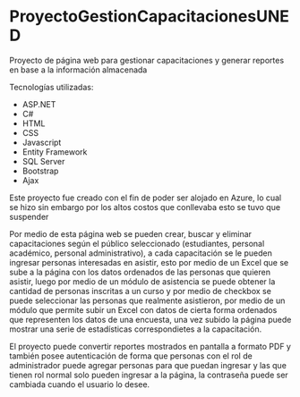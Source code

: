 # ProyectoGestionCapacitacionesUNED
Proyecto de página web para gestionar capacitaciones y generar reportes en base a la información almacenada

Tecnologías utilizadas:
-	ASP.NET
-	C#
-	HTML
-	CSS
-	Javascript
-	Entity Framework
-	SQL Server
-	Bootstrap
- Ajax

Este proyecto fue creado con el fin de poder ser alojado en Azure, lo cual se hizo sin embargo por los altos costos que conllevaba esto se tuvo que suspender

Por medio de esta página web se pueden crear, buscar y eliminar capacitaciones según el público seleccionado (estudiantes, personal académico, personal administrativo), a cada 
capacitación se le pueden ingresar personas interesadas en asistir, esto por medio de un Excel que se sube a la página con los datos ordenados de las personas que quieren asistir,
luego por medio de un módulo de asistencia se puede obtener la cantidad de personas inscritas a un curso y por medio de checkbox se puede seleccionar las personas que realmente
asistieron, por medio de un módulo que permite subir un Excel con datos de cierta forma ordenados que representen los datos de una encuesta, una vez subido la página puede mostrar
una serie de estadísticas correspondietes a la capacitación.

El proyecto puede convertir reportes mostrados en pantalla a formato PDF y también posee autenticación de forma que personas con el rol de administrador puede agregar personas
para que puedan ingresar y las que tienen rol normal solo pueden ingresar a la página, la contraseña puede ser cambiada cuando el usuario lo desee.

